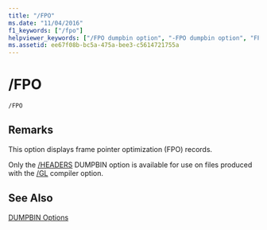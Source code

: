 ```yaml
---
title: "/FPO"
ms.date: "11/04/2016"
f1_keywords: ["/fpo"]
helpviewer_keywords: ["/FPO dumpbin option", "-FPO dumpbin option", "FPO dumpbin option"]
ms.assetid: ee67f08b-bc5a-475a-bee3-c5614721755a
---
```

# /FPO

```
/FPO
```

## Remarks

This option displays frame pointer optimization (FPO) records.

Only the [/HEADERS](headers.md) DUMPBIN option is available for use on files produced with the [/GL](gl-whole-program-optimization.md) compiler option.

## See Also

[DUMPBIN Options](dumpbin-options.md)